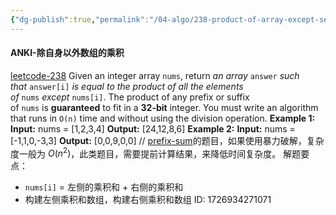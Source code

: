 ```yaml
---
{"dg-publish":true,"permalink":"/04-algo/238-product-of-array-except-self/","title":"除自身以外数组的乘积","tags":["algo","array","prefix-sum"],"created":"2024-09-21T23:57:51.000+08:00","updated":"2024-09-21T23:57:51.000+08:00"}
---
```


#### ANKI-除自身以外数组的乘积
[leetcode-238](https://leetcode.cn/problems/product-of-array-except-self/description/?envType=study-plan-v2&envId=leetcode-75)
Given an integer array `nums`, return _an array_ `answer` _such that_ `answer[i]` _is equal to the product of all the elements of_ `nums` _except_ `nums[i]`.
The product of any prefix or suffix of `nums` is **guaranteed** to fit in a **32-bit** integer.
You must write an algorithm that runs in `O(n)` time and without using the division operation.
**Example 1:**
**Input:** nums = [1,2,3,4]
**Output:** [24,12,8,6]
**Example 2:**
**Input:** nums = [-1,1,0,-3,3]
**Output:** [0,0,9,0,0]
// 
[prefix-sum](https://leetcode.cn/problem-list/prefix-sum/)的题目，如果使用暴力破解，复杂度一般为 $O(n^2)$，此类题目，需要提前计算结果，来降低时间复杂度。
解题要点：
+ `nums[i]` = 左侧的乘积和 + 右侧的乘积和
+ 构建左侧乘积和数组，构建右侧乘积和数组
ID: 1726934271071
